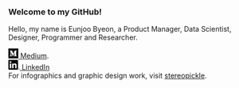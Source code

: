 ### Welcome to my GitHub! 
Hello, my name is Eunjoo Byeon, a Product Manager, Data Scientist, Designer, Programmer and Researcher. 


[![Medium](PNG/Monogram.png) Medium](https://medium.com/@stereopickle).  
[![LinkedIn](PNG/LI-In-Bug.png) LinkedIn](https://www.linkedin.com/in/stereopickle/)  
For infographics and graphic design work, visit [stereopickle](https://stereopickle.com). 
